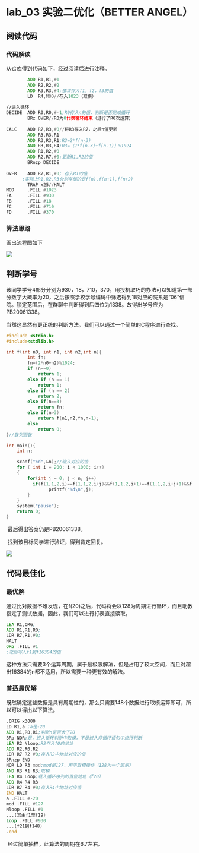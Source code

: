 # lab_03   实验二优化（BETTER ANGEL）



## 阅读代码

### 代码解读

从仓库得到代码如下，经过阅读后进行注释。

```asm
        ADD R1,R1,#1  
        ADD R2,R2,#2
        ADD R3,R3,#4;依次存入f1，f2，f3的值
        LD  R4,MOD//存入1023（取模）
            
//进入循环
DECIDE  ADD R0,R0,#-1;R0存入n的值，判断是否完成循环
        BRz OVER//R0为0代表循环结束（进行了R0次运算）
        
CALC    ADD R7,R3,#0//将R3存入R7，之后n值更新
        ADD R3,R3,R1
        ADD R3,R3,R1;R3=2*f(n-3)
        AND R3,R3,R4;R3=（2*f(n-3)+f(n-1)）%1024
        ADD R1,R2,#0
        ADD R2,R7,#0;更新R1,R2的值
        BRnzp DECIDE
        
OVER    ADD R7,R1,#0; 存入R1的值
      ;实际上R1,R2,R3分别存储的是f(n),f(n+1),f(n+2)
        TRAP x25//HALT
MOD     .FILL #1023 
FA      .FILL #930
FB      .FILL #18
FC      .FILL #710
FD      .FILL #370

```

### 算法思路

画出流程图如下

![](C:\Users\ASUS\Desktop\lab3\1.png)



## 判断学号

​	该同学学号4部分分别为930，18，710，370，用投机取巧的办法可以知道第一部分数字大概率为20，之后按照学校学号编码中筛选得到18对应的院系是“06”信院。锁定范围后，在群聊中判断得到后四位为1338。故得出学号应为PB20061338。

​	当然这显然有更正统的判断方法。我们可以通过一个简单的C程序进行查找。

```c
#include <stdio.h>
#include<stdlib.h>

int f(int n0, int n1, int n2,int n){
        int fn;
        fn=(2*n0+n2)%1024;
        if (n==0)
            return 1;
        else if (n == 1) 
            return 1;
        else if (n == 2) 
            return 2;
        else if(n==3)
            return fn;
        else if(n>3)
            return f(n1,n2,fn,n-1);
        else
            return 0;
}//数列函数

int main(){
    int n;

    scanf("%d",&n);//输入对应的值
    for ( int i = 200; i < 1000; i++)
    {
        for(int j = 0; j < n; j++)
          if(f(1,1,2,i)==f(1,1,2,i+j)&&f(1,1,2,i+1)==f(1,1,2,i+j+1)&&f(1,1,2,i+2)==f(1,1,2,i+j+2)){
                printf("%d\n",j);
        }
    }
    system("pause");
    return 0;
}
```

​	最后得出答案仍是PB20061338。

​	找到该目标同学进行验证，得到肯定回复。

![](C:\Users\ASUS\Desktop\lab3\2.png)



## 代码最佳化

### 最优解

​	通过比对数据不难发现，在f(20)之后，代码将会以128为周期进行循环，而且助教指定了测试数据，因此，我们可以进行打表直接读取。

```asm
LEA R1,ORG;
ADD R1,R1,R0;
LDR R7,R1,#0;
HALT
ORG .FILL #1
;之后写入f1到f16384的值
```

​	这种方法只需要3个运算周期，属于最极限解法，但是占用了较大空间，而且对超出16384的n都不适用，所以需要一种更有效的解法。

### 普适最优解

​	既然确定这些数据是具有周期性的，那么只需要148个数据进行取模运算即可，所以可以得出以下算法。

```asm
.ORIG x3000
LD R1,a	;a是-20
ADD R1,R0,R1;判断n是否大于20
BRp NOR;是，进入循环判断中取模，不是进入非循环语句中进行判断
LEA R2 Nloop;R2存入f0的地址
ADD R2,R0,R2
LDR R7 R2 #0;存入R2中地址对应的值	
BRnzp END
NOR LD R3 mod;mod是127，用于取模操作（128为一个周期）
AND R3 R1 R3;取模
LEA R4 Loop;载入循环序列的首位地址（f20）
ADD R4 R4 R3
LDR R7 R4 #0;存入R4中地址对应值
END HALT
a .FILL #-20
mod .FILL #127
Nloop .FILL #1
...(其余f1至f19)
Loop .FILL #930
...(f21到f148)
.end
```

​	经过简单抽样，此算法的周期在6.7左右。
